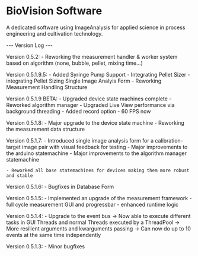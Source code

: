 # BioVision Software

A dedicated software using ImageAnalysis for applied science in process engineering and cultivation technology.

--- Version Log ---

Version 0.5.2:
    - Reworking the measurement handler & worker system based on algorithm (none, bubble, pellet, mixing time...)

Version 0.5.1.9.5:
    - Added Syringe Pump Support 
    - Integrating Pellet Sizer
    - integrating Pellet Sizing Single Image Analyis Form
    - Reworking Measurement Handling Structure

Version 0.5.1.9 BETA:
    - Upgraded device state machines complete 
    - Reworked algorithm manager
    - Upgraded Live View performance via background threading
        - Added record option
        - 60 FPS now

Version 0.5.1.8:
    - Major upgrade to the device state machine
    - Reworking the measurement data structure 

Version 0.5.1.7:
    - Introduced single image analysis form for a calibration-target image pair with visual feedback for testing
    - Major improvements to the arduino statemachine
    - Major improvements to the algorithm manager statemachine

    - Reworked all base statemachines for devices making them more robust and stable

Version 0.5.1.6:
    - Bugfixes in Database Form

Version 0.5.1.5:
    - Implemented an upgrade of the measurement framework
    - full cycle measurement GUI and progressbar 
    - enhanced runtime logic

Version 0.5.1.4:
    - Upgrade to the event bus 
        -> Now able to execute different tasks in GUI Threads and normal Threads executed by a ThreadPool
        -> More resilient arguments and kwarguments passing
        -> Can now do up to 10 events at the same time independently

Version 0.5.1.3:
    - Minor bugfixes